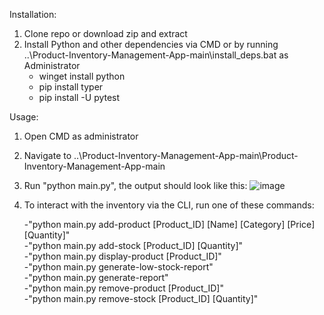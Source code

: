Installation:
  1. Clone repo or download zip and extract
  2. Install Python and other dependencies via CMD or by running ..\Product-Inventory-Management-App-main\install_deps.bat as Administrator
     - winget install python
     - pip install typer
     - pip install -U pytest

Usage:
  1. Open CMD as administrator
  2. Navigate to ..\Product-Inventory-Management-App-main\Product-Inventory-Management-App-main
  3. Run "python main.py", the output should look like this: ![image](https://github.com/user-attachments/assets/a0a7e05b-c127-4872-a709-f9a7239dc1df)
  4. To interact with the inventory via the CLI, run one of these commands:

       -"python main.py add-product [Product_ID] [Name] [Category] [Price] [Quantity]"                                                                                                        
       -"python main.py add-stock [Product_ID] [Quantity]"                                                                                                           
       -"python main.py display-product [Product_ID]"                                                                                                     
       -"python main.py generate-low-stock-report"                                                                                                     
       -"python main.py generate-report"                                                                                                     
       -"python main.py remove-product [Product_ID]"                                                                                                     
       -"python main.py remove-stock [Product_ID] [Quantity]"                                                                                                     
